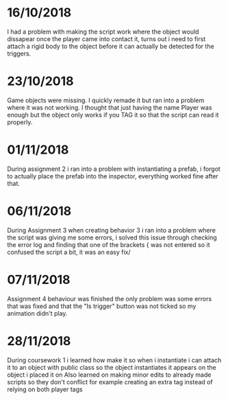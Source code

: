 # 16/10/2018
I had a problem with making the script work where the object would dissapear once the player came into contact it, turns out i need to first
attach a rigid body to the object before it can actually be detected for the triggers.

# 23/10/2018
Game objects were missing. I quickly remade it but ran into a problem where it was not working. I thought that just having the name Player was enough but the object only works if you TAG it so that the script can read it properly.

# 01/11/2018
During assignment 2 i ran into a problem with instantiating a prefab, i forgot to actually place the prefab into the inspector, everything worked fine after that.

# 06/11/2018
During Assignment 3 when creating behavior 3 i ran into a problem where the script was giving me some errors, i solved this issue through checking the error log and finding that one of the brackets { was not entered so it confused the script a bit, it was an easy fix/
# 07/11/2018
Assignment 4 behaviour was finished the only problem was some errors that was fixed and that the "Is trigger" button was not ticked so my animation didn't play.
# 28/11/2018
During coursework 1 i learned how make it so when i instantiate i can attach it to an object with public class so the object instantiates it appears on the object i placed it on
Also learned on making minor edits to already made scripts so they don't conflict for example creating an extra tag instead of relying on both player tags
